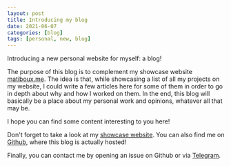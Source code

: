 ```yaml
---
layout: post
title: Introducing my blog
date: 2021-06-07
categories: [blog]
tags: [personal, new, blog]
---
```


Introducing a new personal website for myself: a blog!
<!--more-->

The purpose of this blog is to complement my showcase website [matiboux.me](https://matiboux.me). The idea is that, while showcasing a list of all my projects on my website, I could write a few articles here for some of them in order to go in depth about why and how I worked on them. In the end, this blog will basically be a place about my personal work and opinions, whatever all that may be.

I hope you can find some content interesting to you here!

Don't forget to take a look at my [showcase website](https://matiboux.me).
You can also find me on [Github](https://github.com/matiboux), where this blog is actually hosted!

Finally, you can contact me by opening an issue on Github or via [Telegram](https://t.me/Matiboux).
